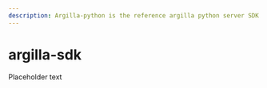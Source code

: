 ```yaml
---
description: Argilla-python is the reference argilla python server SDK.
---
```


# argilla-sdk

Placeholder text